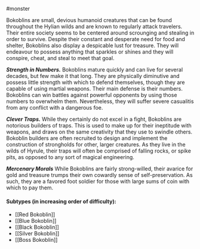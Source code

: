  #monster 

Bokoblins are small, devious humanoid creatures that can be found throughout the Hylian wilds and are known to regularly attack travelers. Their entire society seems to be centered around scrounging and stealing in order to survive. Despite their constant and desperate need for food and shelter, Bokoblins also display a despicable lust for treasure. They will endeavour to possess anything that sparkles or shines and they will conspire, cheat, and steal to meet that goal.

***Strength in Numbers.*** Bokoblins mature quickly and can live for several decades, but few make it that long. They are physically diminutive and possess little strength with which to defend themselves, though they are capable of using martial weapons. Their main defense is their numbers. Bokoblins can win battles against powerful opponents by using those numbers to overwhelm them. Nevertheless, they will suffer severe casualitis from any conflict with a dangerous foe.

***Clever Traps.*** While they certainly do not excel in a fight, Bokoblins are notorious builders of traps. This is used to make up for their ineptitude with weapons, and draws on the same creativity that they use to swindle others. Bokoblin builders are often recruited to design and implement the construction of strongholds for other, larger creatures. As they live in the wilds of Hyrule, their traps will often be comprised of falling rocks, or spike pits, as opposed to any sort of magical engineering.

***Mercenary Morals*** While Bokoblins are fairly strong-willed, their avarice for gold and treasure trumps their own cowardly sense of self-preservation. As such, they are a favored foot soldier for those with large sums of coin with which to pay them.

#### Subtypes (in increasing order of difficulty):

* [[Red Bokoblin]]
* [[Blue Bokoblin]]
* [[Black Bokoblin]]
* [[Silver Bokoblin]]
* [[Boss Bokoblin]]
